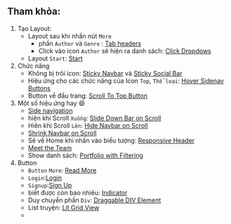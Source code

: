 ## Tham khỏa:
1. Tạo Layout:
    * Layout sau khi nhấn nút `More` 
        * phần `Author` và `Genre` : [Tab headers](https://www.w3schools.com/howto/howto_js_tab_header.asp)
        * Click vào icon `Author` sẽ hiện ra danh sách: [Click Dropdows](https://www.w3schools.com/howto/tryit.asp?filename=tryhow_css_responsive_header)
    * Layout `Start`: [Start](https://www.w3schools.com/howto/howto_css_hero_image.asp)
2. Chức năng
    * Không bị trôi icon: [Sticky Navbar](https://www.w3schools.com/howto/howto_js_navbar_sticky.asp) và [Sticky Social Bar](https://www.w3schools.com/howto/howto_css_sticky_social_bar.asp)
    * Hiệu ứng cho các chức năng của Icon `Top`, `Thể loại`: [Hover Sidenav Buttons](https://www.w3schools.com/howto/howto_css_sidenav_buttons.asp)
    * Button về đầu trang: [Scroll To Top Button](https://www.w3schools.com/howto/howto_js_scroll_to_top.asp)
3. Một số hiệu ứng hay :smile:
    - [Side navigation](https://www.w3schools.com/howto/howto_js_sidenav.asp)
    - hiện khi Scroll `Xuống`: [Slide Down Bar on Scroll](https://www.w3schools.com/howto/howto_js_navbar_slide.asp)
    - Hiên khi Scroll `Lên`: [Hide Navbar on Scroll](https://www.w3schools.com/howto/howto_js_navbar_slide.asp)
    - [Shrink Navbar on Scroll](https://www.w3schools.com/howto/howto_js_navbar_shrink_scroll.asp)
    - Sẽ về Home khi nhấn vào biểu tượng: [Responsive Header](https://www.w3schools.com/howto/tryit.asp?filename=tryhow_css_responsive_header)
    - [Meet the Team](https://www.w3schools.com/howto/howto_css_team.asp)
    - Show danh sách: [Portfolio with Filtering](https://www.w3schools.com/howto/howto_js_portfolio_filter.asp)
4. Button
    - `Button` `More`: [Read More](https://www.w3schools.com/howto/howto_js_read_more.asp) 
    - `Login`:[Login](https://www.w3schools.com/howto/howto_css_login_form.asp)
    - `Signup`:[Sign Up](https://www.w3schools.com/howto/howto_css_signup_form.asp)
    - biết được còn bao nhiêu: [Indicator](https://www.w3schools.com/howto/howto_js_scroll_indicator.asp)
    - Duy chuyển phần `Div`: [Draggable DIV Element](https://www.w3schools.com/howto/howto_js_draggable.asp)
    - List truyện: [Lít Grid View](https://www.w3schools.com/howto/howto_js_list_grid_view.asp)
    - 





    
